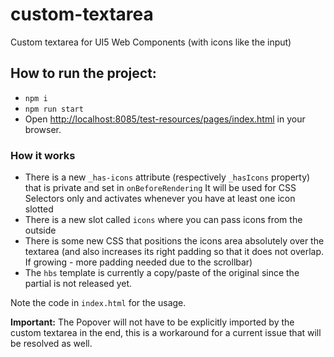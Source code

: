 # custom-textarea

Custom textarea for UI5 Web Components (with icons like the input) 


## How to run the project:
- `npm i`
- `npm run start`
- Open [http://localhost:8085/test-resources/pages/index.html](http://localhost:8085/test-resources/pages/index.html) in your browser.

### How it works
 - There is a new `_has-icons` attribute (respectively `_hasIcons` property) that is private and set in `onBeforeRendering`
 It will be used for CSS Selectors only and activates whenever you have at least one icon slotted
 - There is a new slot called `icons` where you can pass icons from the outside
 - There is some new CSS that positions the icons area absolutely over the textarea (and also increases its right padding
 so that it does not overlap. If growing - more padding needed due to the scrollbar)
 - The `hbs` template is currently a copy/paste of the original since the partial is not released yet.
 
 Note the code in `index.html` for the usage.
 
 **Important:** The Popover will not have to be explicitly imported by the custom textarea in the end, this is a 
 workaround for a current issue that will be resolved as well.
